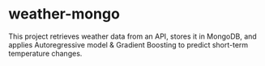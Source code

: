 # weather-mongo
This project retrieves weather data from an API, stores it in MongoDB, and applies Autoregressive model &amp; Gradient Boosting to predict short-term temperature changes.

